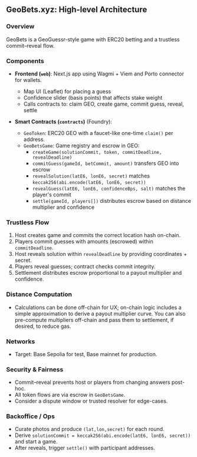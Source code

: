 ## GeoBets.xyz: High-level Architecture

### Overview
GeoBets is a GeoGuessr-style game with ERC20 betting and a trustless commit–reveal flow.

### Components
- **Frontend (`web`)**: Next.js app using Wagmi + Viem and Porto connector for wallets.
  - Map UI (Leaflet) for placing a guess
  - Confidence slider (basis points) that affects stake weight
  - Calls contracts to: claim GEO, create game, commit guess, reveal, settle

- **Smart Contracts (`contracts`)** (Foundry):
  - `GeoToken`: ERC20 GEO with a faucet-like one-time `claim()` per address.
  - `GeoBetsGame`: Game registry and escrow in GEO:
    - `createGame(solutionCommit, token, commitDeadline, revealDeadline)`
    - `commitGuess(gameId, betCommit, amount)` transfers GEO into escrow
    - `revealSolution(latE6, lonE6, secret)` matches `keccak256(abi.encode(latE6, lonE6, secret))`
    - `revealGuess(latE6, lonE6, confidenceBps, salt)` matches the player's commit
    - `settle(gameId, players[])` distributes escrow based on distance multiplier and confidence

### Trustless Flow
1. Host creates game and commits the correct location hash on-chain.
2. Players commit guesses with amounts (escrowed) within `commitDeadline`.
3. Host reveals solution within `revealDeadline` by providing coordinates + secret.
4. Players reveal guesses; contract checks commit integrity.
5. Settlement distributes escrow proportional to a payout multiplier and confidence.

### Distance Computation
- Calculations can be done off-chain for UX; on-chain logic includes a simple approximation to derive a payout multiplier curve. You can also pre-compute multipliers off-chain and pass them to settlement, if desired, to reduce gas.

### Networks
- Target: Base Sepolia for test, Base mainnet for production.

### Security & Fairness
- Commit–reveal prevents host or players from changing answers post-hoc.
- All token flows are via escrow in `GeoBetsGame`.
- Consider a dispute window or trusted resolver for edge-cases.

### Backoffice / Ops
- Curate photos and produce `(lat,lon,secret)` for each round.
- Derive `solutionCommit = keccak256(abi.encode(latE6, lonE6, secret))` and start a game.
- After reveals, trigger `settle()` with participant addresses.


